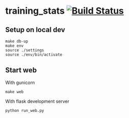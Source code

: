 # training_stats [![Build Status](https://travis-ci.org/vinntreus/training_stats.svg?branch=master)](https://travis-ci.org/vinntreus/training_stats)

## Setup on local dev
```shell
make db-up
make env
source ./settings
source ./env/bin/activate
```

## Start web
With gunicorn
```shell
make web
```
With flask development server
```shell
python run_web.py
```
